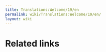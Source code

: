 ```yaml
---
title: Translations:Welcome/19/en
permalink: wiki/Translations:Welcome/19/en/
layout: wiki
---
```


# Related links
